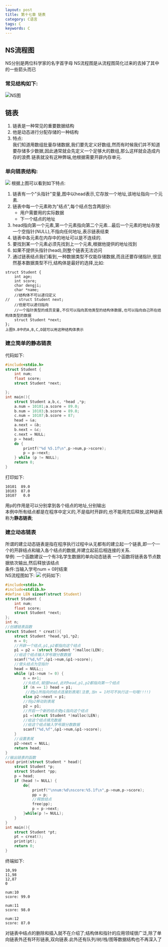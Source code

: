 ```yaml
---
layout: post
title: 第十七章 链表
category: C语言
tags: C
keywords: C
---
```

## NS流程图
NS分别是两位科学家的名字首字母
NS流程图是从流程图简化过来的去掉了其中的一些箭头而已

### 常见结构如下:
![NS图](https://gitee.com/zhonghua123/blogimgs/raw/master/img/NS图.png)
## 链表
1. 链表是一种常见的重要数据结构
2. 他是动态进行分配存储的一种结构  
3. 特点:  
   我们知道用数组批量存储数据,我们要先定义好数组,然而有时候我们并不知道要存储多少数据,因此通常就会先定义一个足够大的数组,那么这样就会造成内存的浪费.链表就没有这种弊端,他根据需要开辟内存单元. 
      
### 单向链表结构:
   ![](https://gitee.com/zhonghua123/blogimgs/raw/master/img/链表0.png) 
根据上图可以看到如下特点:

1. 链表有一个"头指针"变量,图中以head表示,它存放一个地址,该地址指向一个元素.
2. 链表中每一个元素称为"结点",每个结点包含两部分:
    * 用户需要用的实际数据
    * 下一个结点的地址
3. head指向第一个元素,第一个元素指向第二个元素...最后一个元素的地址存放一个空指针(NULL),不指向任何地址,表示链表结束 
4. 链表中各元素在内存中的地址可以是不连续的.
5. 要找到某一个元素必须先找到上一个元素,根据他提供的地址找到
6. 如果不提供头指针(head),则整个链表无法访问
7. 通过链表结点我们看到,一种数据类型不仅能存储数据,而且还要存储指针,很显然基本数据类型不行,结构体是最好的选择,比如:

```
struct Student {
    int age;
    int score;
    char dengji;
    char *name;
    //结构体不可以递归定义
//    struct Student next;
    //但是可以递归指向
    //一个指针类型的成员变量,不仅可以指向其他类型的结构体数据,也可以指向自己所在结构体类型的数据
    struct Student *next;
};
上图9.8中的A,B,C,D就可以用这种结构体表示
```
### 建立简单的静态链表
代码如下:   

```c
#include<stdio.h>
struct Student {
    int num;
    float score;
    struct Student *next;

};
int main(){
    struct Student a,b,c, *head ,*p;
    a.num = 10101;a.score = 89.0;
    b.num = 10103;b.score = 89.0;
    c.num = 10107;b.score = 87;
    head = &a;
    a.next = &b;
    b.next = &c;
    c.next = NULL;
    p = head;
    do {
        printf("%d %5.1f\n",p->num,p->score);
        p = p->next;
    } while (p != NULL);
    return 0;
}
```
打印如下:

```
10101  89.0
10103  87.0
10107   0.0
```
用p的作用是可以分别拿到各个结点的地址,分别输出    
本例中所有结点都是在程序中定义的,不是临时开辟的,也不能用完后释放,这种链表称为**静态链表**;   

### 建立动态链表
所谓的建立动态链表是指在程序执行过程中从无都有的建立起一个链表,即一个一个的开辟结点和输入各个结点的数据,并建立起前后相连接的关系.  
举例: 
 一个函数建议一个有3名学生数据的单向动态链表 
 一个函数将链表各节点数据依次输出,然后释放该结点   
 条件:当输入学号num = 0时结束     
 NS流程图如下:
 ![](https://gitee.com/zhonghua123/blogimgs/raw/master/img/链表1.png) 
代码如下:  
 
```c
#include<stdio.h>
#include<stdlib.h>
#define LEN sizeof(struct Student)
struct Student {
    int num;
    float score;
    struct Student *next;
};
int n;
//创建链表函数
struct Student * creat(){
    struct Student *head,*p1,*p2;
    n = 0;
    //开辟一个结点,p1,p2都指向这个结点
    p1 = p2 = (struct Student *)malloc(LEN);
    //给这个结点输入学号跟分数数据
    scanf("%d,%f",&p1->num,&p1->score);
    //使头结点为空指针
    head = NULL;;
    while (p1->num != 0) {
        n = n+1;
        //头结点,赋值head,此时head,p1,p2都指向第一个结点
        if (n == 1) head = p1;
         //把p1所指向的结点连接到表尾(注意,当n = 1时可不执行这一句哦!!!!)
        else p2->next = p1;
        //将p2移动到表尾
        p2 = p1;
        //开启一个新的结点使p1指向这个结点
        p1 =(struct Student *)malloc(LEN);
        //给这个结点填充数据
        //给这个结点输入学号跟分数数据
        scanf("%d,%f",&p1->num,&p1->score);
    }
    //设置表尾
    p2->next = NULL;
    return head;
}
//输出链表的函数
void print(struct Student * head){
    struct Student *p;
    struct Student *pp;
    p = head;
    if (head != NULL) {
        do{
            printf("\nnum:%d\nscore:%5.1f\n",p->num,p->score);
            pp = p;
            //释放结点
            free(pp);
            p = p->next;
        }while(p != NULL);
    }
}
int main(){
    struct Student *pt;
    pt = creat();
    print(pt);
    return 0;
}
```
终端如下:

```
10,99
11,98
12,87
0

num:10
score: 99.0

num:11
score: 98.0

num:12
score: 87.0
```
对链表中结点的删除和插入就不在介绍了;结构体和指针的应用领域很广泛,除了单向链表外还有环形链表,双向链表.此外还有队列/树/栈/图等数据结构也不再深入了


